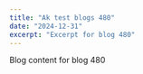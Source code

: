 ```yaml
---
title: "Ak test blogs 480"
date: "2024-12-31"
excerpt: "Excerpt for blog 480"
---
```


Blog content for blog 480
